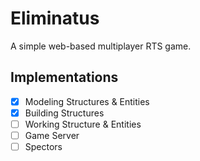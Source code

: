 # Eliminatus

A simple web-based multiplayer RTS game.

## Implementations
 - [x] Modeling Structures & Entities
 - [x] Building Structures
 - [ ] Working Structure & Entities
 - [ ] Game Server
 - [ ] Spectors
